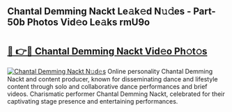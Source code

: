 ## Chantal Demming Nackt Le𝚊k𝚎d N𝚞𝚍es - Part-50b Photos Vid𝚎o Le𝚊ks rmU9o

# <h2><a href="http://fb3n2t.evod.top/?m=Chantal+Demming+Nackt">🔗 👉🔴 Chantal Demming Nackt Vid𝚎o Ph𝚘t𝚘s</a></h2>

[![Chantal Demming Nackt N𝚞d𝚎s](https://i.imgur.com/8V9OHl7.gif)](http://fb3n2t.evod.top/?m=Chantal+Demming+Nackt)
Online personality Chantal Demming Nackt and content producer, known for disseminating dance and lifestyle content through solo and collaborative dance performances and brief videos. Charismatic performer Chantal Demming Nackt, celebrated for their captivating stage presence and entertaining performances. 
